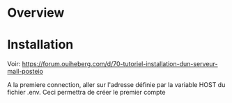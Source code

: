 # Overview

# Installation
Voir:
https://forum.ouiheberg.com/d/70-tutoriel-installation-dun-serveur-mail-posteio

A la premiere connection, aller sur l'adresse définie par la variable HOST du fichier .env. Ceci permettra de créer le premier compte
